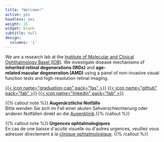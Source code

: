 ```yaml
---
title: "Welcome!"
active: yes
headless: yes
weight: 15
widget: blank
subtitle: null
design:
  columns: '1'
---
```


We are a research lab at the [Institute of Molecular and Clinical Ophthalmology Basel (IOB)](https://iob.ch). We investigate disease mechanisms of **inherited&nbsp;retinal&nbsp;degenerations&nbsp;(IRDs)** and **age-related&nbsp;macular&nbsp;degeneration&nbsp;(AMD)** using a panel of non-invasive visual function tests and high-resolution retinal imaging.


[{{< icon name="graduation-cap" pack="fas" >}}](https://scholar.google.com/citations?user=KYuK460AAAAJ&hl)
[{{< icon name="github" pack="fab" >}}](https://github.com/maximilianpfau)
[{{< icon name="linkedin" pack="fab" >}}](https://www.linkedin.com/in/maximilian-pfau-a074b7a8)



{{% callout note %}}
**Augenärztliche Notfälle**\
Bitte wenden Sie sich im Fall einer akuten Sehverschlechterung oder anderen Notfällen direkt an die [Augenklinik](https://www.unispital-basel.ch/ueber-uns/departemente/kopforgane-wirbelsaeulen-und-neuromedizin/kliniken/augenklinik/).{{% /callout %}}

{{% callout note %}}
**Urgences ophtalmologiques**\
En cas de une baisse d'acuité visuelle ou d'autres urgences, veuillez vous adresser directement à la [clinique ophtalmologique](https://www.unispital-basel.ch/fr/ueber-uns/departemente/kopforgane-wirbelsaeulen-und-neuromedizin/kliniken/clinique-de-loeil/).
{{% /callout %}}
